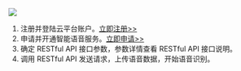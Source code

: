 ![](https://mc.qcloudimg.com/static/img/f8f3ad8e6778473c3e25cf376fb25503/image.png)

1. 注册并登陆云平台账户。[立即注册>>]( https://console.tce.fsphere.c) 
2. 申请并开通智能语音服务。[立即申请>>](http://wj.qq.com/s/423374/ba33)
3. 确定 RESTful API 接口参数，参数详情查看 RESTful API 接口说明。
4. 调用 RESTful API 发送请求，上传语音数据，开始语音识别。



